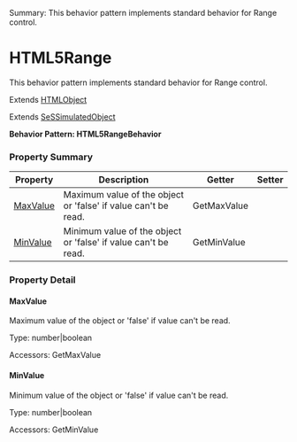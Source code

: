Summary: This behavior pattern implements standard behavior for Range control.

# HTML5Range

This behavior pattern implements standard behavior for Range control.
 
Extends [HTMLObject](HTMLObject.md)

Extends [SeSSimulatedObject](SeSSimulatedObject.md)





**Behavior Pattern: HTML5RangeBehavior**


<!-- ============================== property summary ========================== -->

	

### Property Summary

| **Property** | **Description** | **Getter** | **Setter** |
| ------------ | --------------- | ---------- | ---------- |
| [MaxValue](#maxvalue) | Maximum value of the object or 'false' if value can't be read. | GetMaxValue |  |
| [MinValue](#minvalue) | Minimum value of the object or 'false' if value can't be read. | GetMinValue |  |



	
<!-- ============================== action summary ========================== -->


<!-- ============================== property detail ========================== -->
	
### Property Detail
		
<a name="MaxValue"></a>
#### MaxValue


Maximum value of the object or 'false' if value can't be read.

			
	
			
Type: number|boolean
			
			
Accessors: GetMaxValue
			
		
<a name="MinValue"></a>
#### MinValue


Minimum value of the object or 'false' if value can't be read.

			
	
			
Type: number|boolean
			
			
Accessors: GetMinValue
			
		
	
	
<!-- ============================== action detail ========================== -->
		

